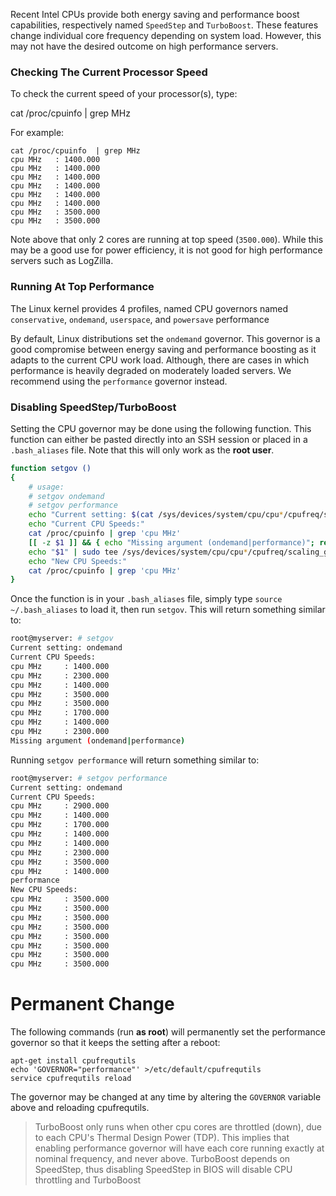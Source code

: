 <!-- @@@title:CPU Frequency Governors@@@ -->

Recent Intel CPUs provide both energy saving and performance boost capabilities, respectively named `SpeedStep` and `TurboBoost`. 
These features change individual core frequency depending on system load.
However, this may not have the desired outcome on high performance servers.

### Checking The Current Processor Speed
To check the current speed of your processor(s), type:

   cat /proc/cpuinfo  | grep MHz

For example:

    cat /proc/cpuinfo  | grep MHz
    cpu MHz   : 1400.000
    cpu MHz   : 1400.000
    cpu MHz   : 1400.000
    cpu MHz   : 1400.000
    cpu MHz   : 1400.000
    cpu MHz   : 1400.000
    cpu MHz   : 3500.000
    cpu MHz   : 3500.000

Note above that only 2 cores are running at top speed (`3500.000`).
While this may be a good use for power efficiency, it is not good for high performance servers such as LogZilla.

### Running At Top Performance
The Linux kernel provides 4 profiles, named CPU governors named `conservative`, `ondemand`,  `userspace`, and `powersave` performance 

By default, Linux distributions set the `ondemand` governor. This governor is a good compromise between energy saving and performance boosting as it adapts to the current CPU work load. Although, there are cases in which performance is heavily degraded on moderately loaded servers. We recommend using the `performance` governor instead.

### Disabling SpeedStep/TurboBoost

Setting the CPU governor may be done using the following function. This function can either be pasted directly into an SSH session or placed in a `.bash_aliases` file. Note that this will only work as the **root user**.

```bash
function setgov ()
{
    # usage:
    # setgov ondemand
    # setgov performance
    echo "Current setting: $(cat /sys/devices/system/cpu/cpu*/cpufreq/scaling_governor | sort -u)"
    echo "Current CPU Speeds:"
    cat /proc/cpuinfo | grep 'cpu MHz'
    [[ -z $1 ]] && { echo "Missing argument (ondemand|performance)"; return 1; }
    echo "$1" | sudo tee /sys/devices/system/cpu/cpu*/cpufreq/scaling_governor
    echo "New CPU Speeds:"
    cat /proc/cpuinfo | grep 'cpu MHz'
}
```

Once the function is in your `.bash_aliases` file, simply type `source ~/.bash_aliases` to load it, then run `setgov`. This will return something similar to:

```bash
root@myserver: # setgov
Current setting: ondemand
Current CPU Speeds:
cpu MHz		: 1400.000
cpu MHz		: 2300.000
cpu MHz		: 1400.000
cpu MHz		: 3500.000
cpu MHz		: 3500.000
cpu MHz		: 1700.000
cpu MHz		: 1400.000
cpu MHz		: 2300.000
Missing argument (ondemand|performance)
```

Running `setgov performance` will return something similar to:

```bash
root@myserver: # setgov performance
Current setting: ondemand
Current CPU Speeds:
cpu MHz		: 2900.000
cpu MHz		: 1400.000
cpu MHz		: 1700.000
cpu MHz		: 1400.000
cpu MHz		: 1400.000
cpu MHz		: 2300.000
cpu MHz		: 3500.000
cpu MHz		: 1400.000
performance
New CPU Speeds:
cpu MHz		: 3500.000
cpu MHz		: 3500.000
cpu MHz		: 3500.000
cpu MHz		: 3500.000
cpu MHz		: 3500.000
cpu MHz		: 3500.000
cpu MHz		: 3500.000
cpu MHz		: 3500.000
```

# Permanent Change

The following commands (run **as root**) will permanently set the performance governor so that it keeps the setting after a reboot:

    apt-get install cpufrequtils
    echo 'GOVERNOR="performance"' >/etc/default/cpufrequtils 
    service cpufrequtils reload

The governor may be changed at any time by altering the `GOVERNOR` variable above and reloading cpufrequtils.

>TurboBoost only runs when other cpu cores are throttled (down), due to each CPU's Thermal Design Power (TDP). This implies that enabling performance governor will have each core running exactly at nominal frequency, and never above.
>TurboBoost depends on SpeedStep, thus disabling SpeedStep in BIOS will disable CPU throttling and TurboBoost

